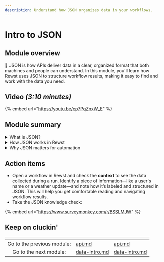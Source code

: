 ```yaml
---
description: Understand how JSON organizes data in your workflows.
---
```


# Intro to JSON

## Module overview

:egg: JSON is how APIs deliver data in a clear, organized format that both machines and people can understand. In this module, you'll learn how Rewst uses JSON to structure workflow results, making it easy to find and work with the data you need.

## Video _(3:10 minutes)_

{% embed url="https://youtu.be/cp7PqZnxW_E" %}

## Module summary

<details>

<summary>What is JSON?</summary>

JSON stands for **JavaScript Object Notation**, and it’s the format most APIs use to send data. Think of JSON like a **well-organized folder system**:

* Each "folder" is labeled with a specific category (like "temperature" or "name").
* Inside, you'll find the corresponding data (like “72°F” or “John Doe”).
* Some folders even have **nested folders** for more details (like "Address" containing "Street" and "City").

</details>

<details>

<summary>How JSON works in Rewst</summary>

When Rewst runs a workflow, it collects data from APIs and organizes it in **JSON format**.

* The **Context** in Rewst acts like a big folder containing all the data gathered during the workflow.
* You can drill down into this folder to find specific results, like weather details or user profiles, labeled clearly for easy navigation.

</details>

<details>

<summary>Why JSON matters for automation</summary>

Understanding JSON helps you read the **results** of your workflows in Rewst.

* It makes it easier to find the data you need at each step.
* Think of JSON as a **map** that guides you through your automation results, so you don’t get lost in random text.

JSON simplifies complex data, making Rewst workflows easier to manage and understand.

</details>

## Action items&#x20;

* Open a workflow in Rewst and check the **context** to see the data collected during a run. Identify a piece of information—like a user's name or a weather update—and note how it’s labeled and structured in JSON. This will help you get comfortable reading and navigating workflow results.
* Take the JSON knowledge check:&#x20;

{% embed url="https://www.surveymonkey.com/r/BSSLMJW" %}

## Keep on cluckin'

<table data-card-size="large" data-column-title-hidden data-view="cards" data-full-width="false"><thead><tr><th align="center"></th><th data-type="content-ref"></th><th data-hidden data-card-target data-type="content-ref"></th></tr></thead><tbody><tr><td align="center">Go to the previous module: </td><td><a href="api.md">api.md</a></td><td><a href="api.md">api.md</a></td></tr><tr><td align="center">Go to the next module:</td><td><a href="data-intro.md">data-intro.md</a></td><td><a href="data-intro.md">data-intro.md</a></td></tr></tbody></table>
